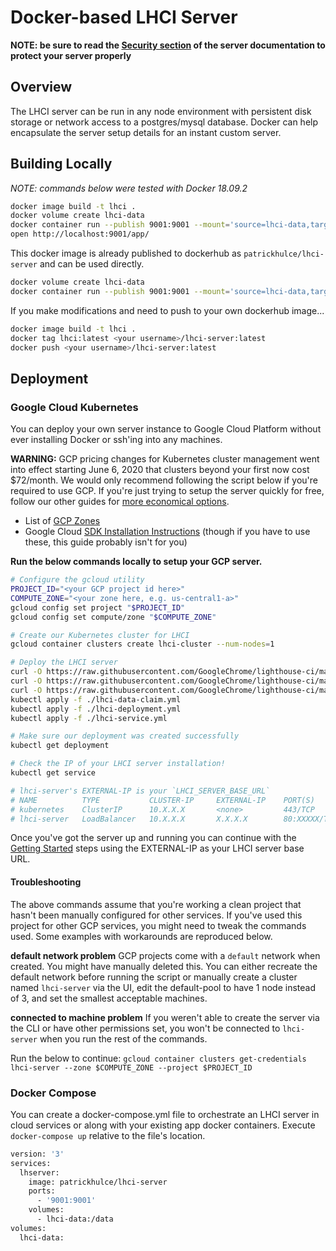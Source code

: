 # Docker-based LHCI Server

**NOTE: be sure to read the [Security section](../../server.md#Security) of the server documentation to protect your server properly**

## Overview

The LHCI server can be run in any node environment with persistent disk storage or network access to a postgres/mysql database. Docker can help encapsulate the server setup details for an instant custom server.

## Building Locally

_NOTE: commands below were tested with Docker 18.09.2_

```bash
docker image build -t lhci .
docker volume create lhci-data
docker container run --publish 9001:9001 --mount='source=lhci-data,target=/data' --detach lhci
open http://localhost:9001/app/
```

This docker image is already published to dockerhub as `patrickhulce/lhci-server` and can be used directly.

```bash
docker volume create lhci-data
docker container run --publish 9001:9001 --mount='source=lhci-data,target=/data' --detach patrickhulce/lhci-server
```

If you make modifications and need to push to your own dockerhub image...

```bash
docker image build -t lhci .
docker tag lhci:latest <your username>/lhci-server:latest
docker push <your username>/lhci-server:latest
```

## Deployment

### Google Cloud Kubernetes

You can deploy your own server instance to Google Cloud Platform without ever installing Docker or ssh'ing into any machines.

**WARNING:** GCP pricing changes for Kubernetes cluster management went into effect starting June 6, 2020 that clusters beyond your first now cost \$72/month. We would only recommend following the script below if you're required to use GCP. If you're just trying to setup the server quickly for free, follow our other guides for [more economical options](../heroku-server/README.md).

- List of [GCP Zones](https://cloud.google.com/compute/docs/regions-zones#available)
- Google Cloud [SDK Installation Instructions](https://cloud.google.com/sdk/install) (though if you have to use these, this guide probably isn't for you)

**Run the below commands locally to setup your GCP server.**

```bash
# Configure the gcloud utility
PROJECT_ID="<your GCP project id here>"
COMPUTE_ZONE="<your zone here, e.g. us-central1-a>"
gcloud config set project "$PROJECT_ID"
gcloud config set compute/zone "$COMPUTE_ZONE"

# Create our Kubernetes cluster for LHCI
gcloud container clusters create lhci-cluster --num-nodes=1

# Deploy the LHCI server
curl -O https://raw.githubusercontent.com/GoogleChrome/lighthouse-ci/main/docs/recipes/docker-server/kubernetes/lhci-data-claim.yml
curl -O https://raw.githubusercontent.com/GoogleChrome/lighthouse-ci/main/docs/recipes/docker-server/kubernetes/lhci-deployment.yml
curl -O https://raw.githubusercontent.com/GoogleChrome/lighthouse-ci/main/docs/recipes/docker-server/kubernetes/lhci-service.yml
kubectl apply -f ./lhci-data-claim.yml
kubectl apply -f ./lhci-deployment.yml
kubectl apply -f ./lhci-service.yml

# Make sure our deployment was created successfully
kubectl get deployment

# Check the IP of your LHCI server installation!
kubectl get service

# lhci-server's EXTERNAL-IP is your `LHCI_SERVER_BASE_URL`
# NAME          TYPE           CLUSTER-IP     EXTERNAL-IP    PORT(S)        AGE
# kubernetes    ClusterIP      10.X.X.X       <none>         443/TCP        9m
# lhci-server   LoadBalancer   10.X.X.X       X.X.X.X        80:XXXXX/TCP   2m
```

Once you've got the server up and running you can continue with the [Getting Started](../../getting-started.md#The-Lighthouse-CI-Server) steps using the EXTERNAL-IP as your LHCI server base URL.

#### Troubleshooting

The above commands assume that you're working a clean project that hasn't been manually configured for other services. If you've used this project for other GCP services, you might need to tweak the commands used. Some examples with workarounds are reproduced below.

**default network problem**
GCP projects come with a `default` network when created. You might have manually deleted this. You can either recreate the default network before running the script or manually create a cluster named `lhci-server` via the UI, edit the default-pool to have 1 node instead of 3, and set the smallest acceptable machines.

**connected to machine problem**
If you weren't able to create the server via the CLI or have other permissions set, you won't be connected to `lhci-server` when you run the rest of the commands.

Run the below to continue:
`gcloud container clusters get-credentials lhci-server --zone $COMPUTE_ZONE --project $PROJECT_ID`

### Docker Compose

You can create a docker-compose.yml file to orchestrate an LHCI server in cloud services or along with your existing app docker containers. Execute `docker-compose up` relative to the file's location.

```bash
version: '3'
services:
  lhserver:
    image: patrickhulce/lhci-server
    ports:
      - '9001:9001'
    volumes:
      - lhci-data:/data
volumes:
  lhci-data:
```
